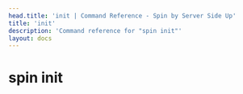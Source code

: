 ```yaml
---
head.title: 'init | Command Reference - Spin by Server Side Up'
title: 'init'
description: 'Command reference for "spin init"'
layout: docs
---
```


# spin init